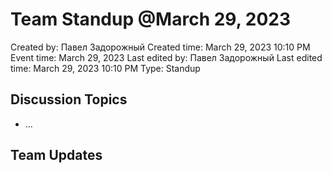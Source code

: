 # Team Standup @March 29, 2023

Created by: Павел Задорожный
Created time: March 29, 2023 10:10 PM
Event time: March 29, 2023
Last edited by: Павел Задорожный
Last edited time: March 29, 2023 10:10 PM
Type: Standup

## Discussion Topics

- …

## Team Updates